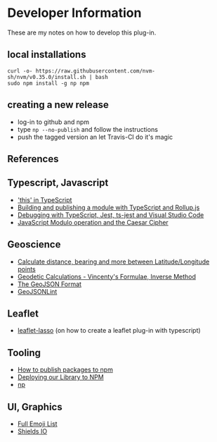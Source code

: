 # Developer Information

These are my notes on how to develop this plug-in.

## local installations

```
curl -o- https://raw.githubusercontent.com/nvm-sh/nvm/v0.35.0/install.sh | bash
sudo npm install -g np npm

```

## creating a new release

- log-in to github and npm
- type `np --no-publish` and follow the instructions
- push the tagged version an let Travis-CI do it's magic

## References

## Typescript, Javascript 

- ['this' in TypeScript](https://github.com/Microsoft/TypeScript/wiki/'this'-in-TypeScript)
- [Building and publishing a module with TypeScript and Rollup.js](https://hackernoon.com/building-and-publishing-a-module-with-typescript-and-rollup-js-faa778c85396)
- [Debugging with TypeScript, Jest, ts-jest and Visual Studio Code](https://medium.com/@mtiller/debugging-with-typescript-jest-ts-jest-and-visual-studio-code-ef9ca8644132)
- [JavaScript Modulo operation and the Caesar Cipher](http://www.codeavenger.com/2017/05/19/JavaScript-Modulo-operation-and-the-Caesar-Cipher.html)

## Geoscience

- [Calculate distance, bearing and more between Latitude/Longitude points](https://www.movable-type.co.uk/scripts/latlong.html)
- [Geodetic Calculations - Vincenty's Formulae, Inverse Method](https://www.ga.gov.au/geodesy/datums/vincenty_inverse.jsp)
- [The GeoJSON Format](https://tools.ietf.org/html/rfc7946)
- [GeoJSONLint](http://geojsonlint.com/)

## Leaflet 

- [leaflet-lasso](https://github.com/zakjan/leaflet-lasso) (on how to create a leaflet plug-in with typescript)

## Tooling

- [How to publish packages to npm](https://zellwk.com/blog/publish-to-npm/)
- [Deploying our Library to NPM](https://hungryturtlecode.com/projects/parallax-deploy-npm/)
- [np](https://github.com/sindresorhus/np)

## UI, Graphics

- [Full Emoji List](https://www.unicode.org/emoji/charts/full-emoji-list.html)
- [Shields IO](https://shields.io)